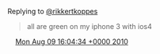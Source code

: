Replying to [@rikkertkoppes](https://twitter.com/rikkertkoppes/status/20689614480)

> all are green on my iphone 3 with ios4

<img src="../../media/tweet.ico" width="12" /> [Mon Aug 09 16:04:34 +0000 2010](https://twitter.com/DromerDenker/status/20718893894)